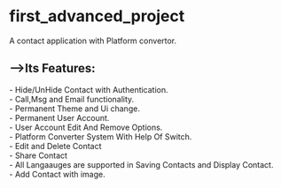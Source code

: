 # first_advanced_project

A contact application with Platform convertor.<br>
<h2>-->Its Features:</h2>
     - Hide/UnHide Contact with Authentication.<br>
     - Call,Msg and Email functionality.<br>
     - Permanent Theme and Ui change.<br>
     - Permanent User Account.<br>
     - User Account Edit And Remove Options.<br>
     - Platform Converter System With Help Of Switch.<br>
     - Edit and Delete Contact<br>
     - Share Contact<br>
     - All Langaauges are supported in Saving Contacts and Display Contact.<br>
     - Add Contact with image.<br>
     
